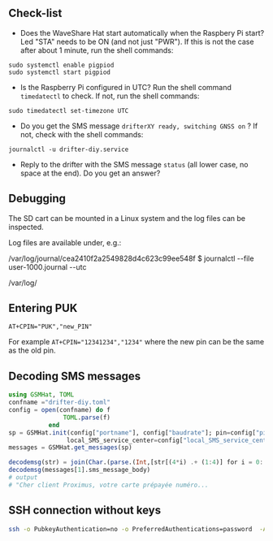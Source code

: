 
## Check-list


* Does the WaveShare Hat start automatically when the Raspbery Pi start? Led "STA" needs to be ON (and not just "PWR"). If this is not the case after about 1 minute, run the shell commands:

```
sudo systemctl enable pigpiod
sudo systemctl start pigpiod
```


* Is the Raspberry Pi configured in UTC? Run the shell command `timedatectl` to check. If not, run the shell commands:

```
sudo timedatectl set-timezone UTC
```

* Do you get the SMS message `drifterXY ready, switching GNSS on` ? If not, check with the shell commands:

```
journalctl -u drifter-diy.service
```

* Reply to the drifter with the SMS message `status` (all lower case, no space at the end). Do you get an answer?


## Debugging

The SD cart can be mounted in a Linux system and the log files can be inspected.

Log files are available under, e.g.:

/var/log/journal/cea2410f2a2549828d4c623c99ee548f 
$ journalctl --file user-1000.journal --utc

/var/log/



## Entering PUK

```
AT+CPIN="PUK","new_PIN"
```

For example `AT+CPIN="12341234","1234"` where the new pin can be the same as the old pin.



 ## Decoding SMS messages

```julia
using GSMHat, TOML
confname ="drifter-diy.toml"
config = open(confname) do f
               TOML.parse(f)
           end
sp = GSMHat.init(config["portname"], config["baudrate"]; pin=config["pin"],
                local_SMS_service_center=config["local_SMS_service_center"])
messages = GSMHat.get_messages(sp)

decodemsg(str) = join(Char.(parse.(Int,[str[(4*i) .+ (1:4)] for i = 0:(length(str)÷4-1)],base=16)))
decodemsg(messages[1].sms_message_body)
# output
# "Cher client Proximus, votre carte prépayée numéro...
```

## SSH connection without keys

```bash
ssh -o PubkeyAuthentication=no -o PreferredAuthentications=password  -A pi@192.168.0.199
```
